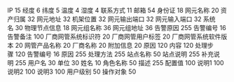 IP 15
经度 6
纬度 5
温度 4
湿度 4
联系方式 11
邮箱 54
身份证 18
网元名称 20
资产归属 32
网元地址 32
机架位置 32
网元输出端口 32
网元输入端口 32
系统名 30
物理节点信息 18
网元组名称 36
网元组地址 36
告警原因 255
告警编号 16
告警备注 100
厂商网管系统标识符 20
厂商网管用户标签 20
厂商网管系统软件版本 20
网管产品名称 20
厂商名称 20
附加信息 20
原因 120
内容 120
处理步骤 120
告警编号 16
原因 255
处理方法 255
站点名称 50
站点说明 255
补充说明 255
用户名 30
单位 30
姓名 10
角色名称 50
描述 255
配置值 100
说明1 100
说明2 100
说明3 100
用户级别 50
操作对象 50
